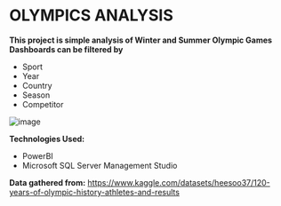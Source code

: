 # OLYMPICS ANALYSIS

**This project is simple analysis of Winter and Summer Olympic Games**
**Dashboards can be filtered by**
- Sport
- Year
- Country
- Season
- Competitor


![image](https://user-images.githubusercontent.com/113947177/233140633-50598c76-4da2-413e-a93a-c6474f5a2ad3.png)


**Technologies Used:**
- PowerBI
- Microsoft SQL Server Management Studio

**Data gathered from:** https://www.kaggle.com/datasets/heesoo37/120-years-of-olympic-history-athletes-and-results
